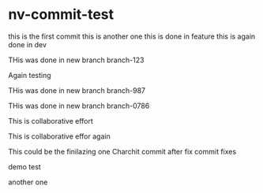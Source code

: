 # nv-commit-test

this is the first commit
this is another one
this is done in feature
this is again done in dev



THis was done in new branch branch-123


Again testing

THis was done in new branch branch-987


THis was done in new branch branch-0786

This is collaborative effort


This is collaborative effor again 


This could be the finilazing one
Charchit commit after fix
commit fixes

demo test








another one

